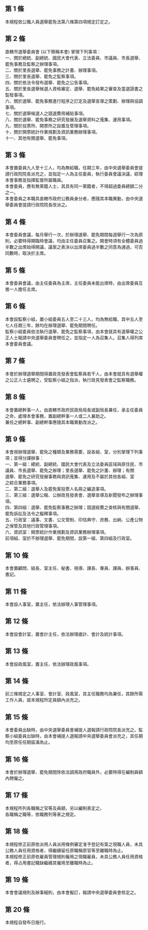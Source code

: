 第 1 條
-------
本規程依公職人員選舉罷免法第八條第四項規定訂定之。

第 2 條
-------
直轄市選舉委員會 (以下簡稱本會) 掌理下列事項：  
一、關於總統、副總統、國民大會代表、立法委員、市議員、市長選舉、  
    罷免事務及監察之辦理事項。  
二、關於里長選舉、罷免事務之計畫、辦理事項。  
三、關於里長選舉、罷免之監察事項。  
四、關於依法令發布選舉、罷免之公告事項。  
五、關於里長選舉候選人資格審定、選舉、罷免結果之審查及當選證書之  
    製發事項。  
六、關於選舉、罷免事務進行程序之訂定及選舉宣導之策劃、辦理與協調  
    事項。  
七、關於選舉候選人之競選費用補貼事項。  
八、關於選舉、罷免事務之研究發展及選舉資料之蒐集、運用事項。  
九、關於投票所、開票所之設置及管理事項。  
十、關於開票統計作業規劃及資訊業務辦理事項。  
十一、其他有關選舉、罷免事項。

第 3 條
-------
本會置委員九人至十三人，均為無給職，任期三年，由中央選舉委員會提  
請行政院院長派充之，並指定一人為主任委員，執行委員會議決議，綜理  
本會事務並指揮監督所屬職員。  
本會委員，應有無黨籍人士，其具有同一黨籍者，不得超過委員總額二分  
之一。  
本會委員之本職具直轄市政府公務員身分者，應隨其本職異動，由中央選  
舉委員會提請行政院院長改派之。

第 4 條
-------
本會委員會議，每月舉行一次，於辦理選舉、罷免期間每週舉行一次為原  
則，必要時得開臨時會議，均由主任委員召集之。開會時須有全體委員過  
半數之出席始得開議，議案之表決以出席委員過半數之同意為通過，可否  
同數時，取決於主席。

第 5 條
-------
本會委員會議，由主任委員為主席，主任委員未能出席時，由出席委員互  
推一人擔任主席。

第 6 條
-------
本會設監察小組，置小組委員五人至二十三人，均為無給職，其中五人至  
七人任期三年，餘均在辦理選舉、罷免期間聘任。  
監察小組委員依法執行選舉、罷免之監察事項，由本會就具有選舉權之公  
正人士報請中央選舉委員會聘任之，並指定一人為召集人。召集人得列席  
本會委員會議。

第 7 條
-------
本會於辦理選舉期間得置政見發表會監察員若干人，由本會就具有選舉權  
之公正人士遴聘之，受監察小組之指派，執行政見發表會之監察職務。

第 8 條
-------
本會置總幹事一人，由直轄市政府民政局局長或副局長兼任，承主任委員  
之命，處理本會事務，置副總幹事一人或二人襄助之。  
兼任之總幹事、副總幹事應隨其本職異動改派之。

第 9 條
-------
本會視辦理選舉、罷免之種類及業務需要，設各組、室，分別掌理下列事  
項；並得分課辦事：  
一、第一組：總統、副總統、國民大會代表及立法委員區域與原住民、市  
    議員、市長選舉、罷免之辦理；里長選舉、罷免之計畫、辦理；有關  
    選舉、罷免之研究發展事務與資訊蒐集、運用及不屬於其他各組、室  
    之綜合業務事項。  
二、第二組：選舉人及罷免案投票人名冊之編造事項。  
三、第三組：選舉公報、公辦政見發表會、選舉宣導及新聞發布之辦理事  
    項。  
四、第四組：選舉、罷免監察事務之辦理；競選經費之查核與有關選舉、  
    罷免訴訟及法令之擬釋事項。  
五、行政室：議事、文書、公文管制、印信典守、庶務、出納、公產公物  
    之保管及其他行政管理事項。  
六、資訊室：開票統計作業規劃及資訊業務辦理事項。  
前項組、室於不辦理選舉、罷免期間，設第一組、第四組及行政室。

第 10 條
--------
本會置顧問、組長、室主任、秘書、視導、課長、專員、課員、辦事員、  
書記。

第 11 條
--------
本會設人事室，置主任，依法辦理人事管理事項。

第 12 條
--------
本會設會計室，置會計主任，依法辦理歲計、會計及統計事項。

第 13 條
--------
本會設政風室，置主任，依法辦理政風事項。

第 14 條
--------
前三條規定之人事室、會計室、政風室，其主任職務均為兼任，其餘所需  
工作人員，就本規程所定員額內派充之。

第 15 條
--------
本會委員出缺時，由中央選舉委員會補提人選報請行政院院長派充之。監  
察小組委員出缺時，由本會補提人選報請中央選舉委員會派充之，其任期  
均至原任任期屆滿為止。

第 16 條
--------
本會於辦理選舉、罷免期間除依法調用政府職員外，必要時得在編制員額  
內聘僱之。

第 17 條
--------
本規程所列各職稱之官等及員額，另以編制表定之。  
各職稱之職等，依職務列等表之規定。

第 18 條
--------
本規程修正前原依派用人員派用條例審定准予登記有案之現職人員，未具  
公務人員任用資格者，得繼續留任原職稱原官等至離職時為止。  
本規程修正前原依雇員管理規則僱用之現職雇員，未具公務人員任用資格  
者，得占用書記職缺繼續其僱用至離職時為止。

第 19 條
--------
本會會議規則及辦事細則，由本會擬訂，報請中央選舉委員會核定之。

第 20 條
--------
本規程自發布日施行。

